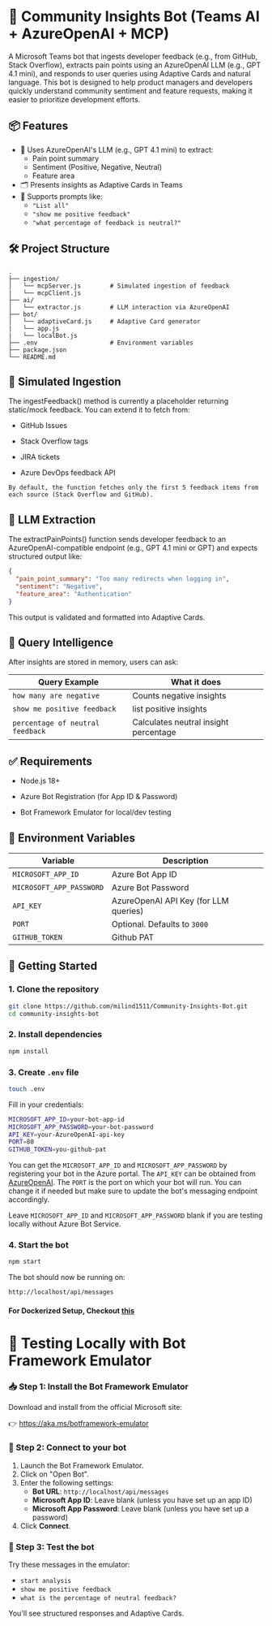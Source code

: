 # 🤖 Community Insights Bot (Teams AI + AzureOpenAI + MCP)

A Microsoft Teams bot that ingests developer feedback (e.g., from GitHub, Stack Overflow), extracts pain points using an AzureOpenAI LLM (e.g., GPT 4.1 mini), and responds to user queries using Adaptive Cards and natural language.
This bot is designed to help product managers and developers quickly understand community sentiment and feature requests, making it easier to prioritize development efforts.

## 📦 Features

- 🧠 Uses AzureOpenAI's LLM (e.g., GPT 4.1 mini) to extract:
  - Pain point summary
  - Sentiment (Positive, Negative, Neutral)
  - Feature area
- 🗂️ Presents insights as Adaptive Cards in Teams
- 💬 Supports prompts like:
  - `"List all"`
  - `"show me positive feedback"`
  - `"what percentage of feedback is neutral?"`

## 🛠️ Project Structure

```text
.
├── ingestion/
│   └── mcpServer.js        # Simulated ingestion of feedback
|   └── mcpClient.js        
├── ai/
│   └── extractor.js        # LLM interaction via AzureOpenAI
├── bot/
│   └── adaptiveCard.js     # Adaptive Card generator
|   └── app.js
|   └── localBot.js
├── .env                    # Environment variables
├── package.json
└── README.md
```

## 🧪 Simulated Ingestion

The ingestFeedback() method is currently a placeholder returning static/mock feedback. You can extend it to fetch from:

- GitHub Issues

- Stack Overflow tags

- JIRA tickets

- Azure DevOps feedback API

```text 
By default, the function fetches only the first 5 feedback items from each source (Stack Overflow and GitHub). 
```

## 🤖 LLM Extraction

The extractPainPoints() function sends developer feedback to an AzureOpenAI-compatible endpoint (e.g., GPT 4.1 mini or GPT) and expects structured output like:


```json
{
  "pain_point_summary": "Too many redirects when logging in",
  "sentiment": "Negative",
  "feature_area": "Authentication"
}
```

This output is validated and formatted into Adaptive Cards.

## 🧠 Query Intelligence

After insights are stored in memory, users can ask:

| Query Example                    | What it does                          |
| -------------------------------- | ------------------------------------- |
| `how many are negative`          | Counts negative insights              |
| `show me positive feedback`      | list positive  insights               |
| `percentage of neutral feedback` | Calculates neutral insight percentage |

## ✅ Requirements

- Node.js 18+

- Azure Bot Registration (for App ID & Password)

- Bot Framework Emulator for local/dev testing

## 🔐 Environment Variables

| Variable                 | Description                          |
| ------------------------ | ------------------------------------ |
| `MICROSOFT_APP_ID`       | Azure Bot App ID                     |
| `MICROSOFT_APP_PASSWORD` | Azure Bot Password                   |
| `API_KEY`                | AzureOpenAI API Key (for LLM queries)|
| `PORT`                   | Optional. Defaults to `3000`         |
| `GITHUB_TOKEN`           | Github PAT                           |

## 🚀 Getting Started

### 1. Clone the repository

```bash
git clone https://github.com/milind1511/Community-Insights-Bot.git
cd community-insights-bot
```

### 2. Install dependencies

```bash
npm install
```

### 3. Create `.env` file

```bash
touch .env
```

Fill in your credentials:

```bash
MICROSOFT_APP_ID=your-bot-app-id
MICROSOFT_APP_PASSWORD=your-bot-password
API_KEY=your-AzureOpenAI-api-key
PORT=80
GITHUB_TOKEN=you-github-pat
```

You can get the `MICROSOFT_APP_ID` and `MICROSOFT_APP_PASSWORD` by registering your bot in the Azure portal. The `API_KEY` can be obtained from [AzureOpenAI](https://ai.azure.com/). The `PORT` is the port on which your bot will run. You can change it if needed but make sure to update the bot's messaging endpoint accordingly.

Leave `MICROSOFT_APP_ID` and `MICROSOFT_APP_PASSWORD` blank if you are testing locally without Azure Bot Service.

### 4. Start the bot

```bash
npm start
```

The bot should now be running on:

```bash
http://localhost/api/messages
```

#### For Dockerized Setup, Checkout [this](https://github.com/milind1511/Community-Insights-Bot/blob/main/DOCKER-README.md)

# 🧪 Testing Locally with Bot Framework Emulator

### 📥 Step 1: Install the Bot Framework Emulator

Download and install from the official Microsoft site:

👉 <https://aka.ms/botframework-emulator>

### 📡 Step 2: Connect to your bot

1. Launch the Bot Framework Emulator.
2. Click on "Open Bot".
3. Enter the following settings:
   - **Bot URL**: `http://localhost/api/messages`
   - **Microsoft App ID**: Leave blank (unless you have set up an app ID)
   - **Microsoft App Password**: Leave blank (unless you have set up a password)
4. Click **Connect**.

### 💬 Step 3: Test the bot

Try these messages in the emulator:

- `start analysis`
- `show me positive feedback`
- `what is the percentage of neutral feedback?`

You'll see structured responses and Adaptive Cards.
